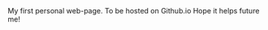 
<head>
  <title>Viraj Dhara</title>
  <style src:"styles: .css;"></style>
  <script src:"scripts.js"></script>
</head>
<body>
  My first personal web-page.
  To be hosted on Github.io
  Hope it helps future me!
</body>
